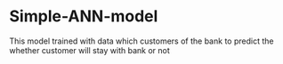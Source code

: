 # Simple-ANN-model
This model trained with data which customers of the bank to predict the whether customer will stay with bank or not
